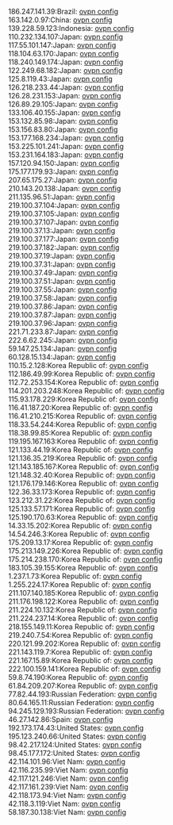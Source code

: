 186.247.141.39:Brazil: [ovpn config](vpn/186_247_141_39.ovpn)  
163.142.0.97:China: [ovpn config](vpn/163_142_0_97.ovpn)  
139.228.59.123:Indonesia: [ovpn config](vpn/139_228_59_123.ovpn)  
110.232.134.107:Japan: [ovpn config](vpn/110_232_134_107.ovpn)  
117.55.101.147:Japan: [ovpn config](vpn/117_55_101_147.ovpn)  
118.104.63.170:Japan: [ovpn config](vpn/118_104_63_170.ovpn)  
118.240.149.174:Japan: [ovpn config](vpn/118_240_149_174.ovpn)  
122.249.68.182:Japan: [ovpn config](vpn/122_249_68_182.ovpn)  
125.8.119.43:Japan: [ovpn config](vpn/125_8_119_43.ovpn)  
126.218.233.44:Japan: [ovpn config](vpn/126_218_233_44.ovpn)  
126.28.231.153:Japan: [ovpn config](vpn/126_28_231_153.ovpn)  
126.89.29.105:Japan: [ovpn config](vpn/126_89_29_105.ovpn)  
133.106.40.155:Japan: [ovpn config](vpn/133_106_40_155.ovpn)  
153.132.85.98:Japan: [ovpn config](vpn/153_132_85_98.ovpn)  
153.156.83.80:Japan: [ovpn config](vpn/153_156_83_80.ovpn)  
153.177.168.234:Japan: [ovpn config](vpn/153_177_168_234.ovpn)  
153.225.101.241:Japan: [ovpn config](vpn/153_225_101_241.ovpn)  
153.231.164.183:Japan: [ovpn config](vpn/153_231_164_183.ovpn)  
157.120.94.150:Japan: [ovpn config](vpn/157_120_94_150.ovpn)  
175.177.179.93:Japan: [ovpn config](vpn/175_177_179_93.ovpn)  
207.65.175.27:Japan: [ovpn config](vpn/207_65_175_27.ovpn)  
210.143.20.138:Japan: [ovpn config](vpn/210_143_20_138.ovpn)  
211.135.96.51:Japan: [ovpn config](vpn/211_135_96_51.ovpn)  
219.100.37.104:Japan: [ovpn config](vpn/219_100_37_104.ovpn)  
219.100.37.105:Japan: [ovpn config](vpn/219_100_37_105.ovpn)  
219.100.37.107:Japan: [ovpn config](vpn/219_100_37_107.ovpn)  
219.100.37.13:Japan: [ovpn config](vpn/219_100_37_13.ovpn)  
219.100.37.177:Japan: [ovpn config](vpn/219_100_37_177.ovpn)  
219.100.37.182:Japan: [ovpn config](vpn/219_100_37_182.ovpn)  
219.100.37.19:Japan: [ovpn config](vpn/219_100_37_19.ovpn)  
219.100.37.31:Japan: [ovpn config](vpn/219_100_37_31.ovpn)  
219.100.37.49:Japan: [ovpn config](vpn/219_100_37_49.ovpn)  
219.100.37.51:Japan: [ovpn config](vpn/219_100_37_51.ovpn)  
219.100.37.55:Japan: [ovpn config](vpn/219_100_37_55.ovpn)  
219.100.37.58:Japan: [ovpn config](vpn/219_100_37_58.ovpn)  
219.100.37.86:Japan: [ovpn config](vpn/219_100_37_86.ovpn)  
219.100.37.87:Japan: [ovpn config](vpn/219_100_37_87.ovpn)  
219.100.37.96:Japan: [ovpn config](vpn/219_100_37_96.ovpn)  
221.71.233.87:Japan: [ovpn config](vpn/221_71_233_87.ovpn)  
222.6.62.245:Japan: [ovpn config](vpn/222_6_62_245.ovpn)  
59.147.25.134:Japan: [ovpn config](vpn/59_147_25_134.ovpn)  
60.128.15.134:Japan: [ovpn config](vpn/60_128_15_134.ovpn)  
110.15.2.128:Korea Republic of: [ovpn config](vpn/110_15_2_128.ovpn)  
112.186.49.99:Korea Republic of: [ovpn config](vpn/112_186_49_99.ovpn)  
112.72.253.154:Korea Republic of: [ovpn config](vpn/112_72_253_154.ovpn)  
114.201.203.248:Korea Republic of: [ovpn config](vpn/114_201_203_248.ovpn)  
115.93.178.229:Korea Republic of: [ovpn config](vpn/115_93_178_229.ovpn)  
116.41.187.20:Korea Republic of: [ovpn config](vpn/116_41_187_20.ovpn)  
116.41.210.215:Korea Republic of: [ovpn config](vpn/116_41_210_215.ovpn)  
118.33.54.244:Korea Republic of: [ovpn config](vpn/118_33_54_244.ovpn)  
118.38.99.85:Korea Republic of: [ovpn config](vpn/118_38_99_85.ovpn)  
119.195.167.163:Korea Republic of: [ovpn config](vpn/119_195_167_163.ovpn)  
121.133.44.19:Korea Republic of: [ovpn config](vpn/121_133_44_19.ovpn)  
121.136.35.219:Korea Republic of: [ovpn config](vpn/121_136_35_219.ovpn)  
121.143.185.167:Korea Republic of: [ovpn config](vpn/121_143_185_167.ovpn)  
121.148.32.40:Korea Republic of: [ovpn config](vpn/121_148_32_40.ovpn)  
121.176.179.146:Korea Republic of: [ovpn config](vpn/121_176_179_146.ovpn)  
122.36.33.173:Korea Republic of: [ovpn config](vpn/122_36_33_173.ovpn)  
123.212.31.22:Korea Republic of: [ovpn config](vpn/123_212_31_22.ovpn)  
125.133.57.171:Korea Republic of: [ovpn config](vpn/125_133_57_171.ovpn)  
125.190.170.63:Korea Republic of: [ovpn config](vpn/125_190_170_63.ovpn)  
14.33.15.202:Korea Republic of: [ovpn config](vpn/14_33_15_202.ovpn)  
14.54.246.3:Korea Republic of: [ovpn config](vpn/14_54_246_3.ovpn)  
175.209.13.17:Korea Republic of: [ovpn config](vpn/175_209_13_17.ovpn)  
175.213.149.226:Korea Republic of: [ovpn config](vpn/175_213_149_226.ovpn)  
175.214.238.170:Korea Republic of: [ovpn config](vpn/175_214_238_170.ovpn)  
183.105.39.155:Korea Republic of: [ovpn config](vpn/183_105_39_155.ovpn)  
1.237.1.73:Korea Republic of: [ovpn config](vpn/1_237_1_73.ovpn)  
1.255.224.17:Korea Republic of: [ovpn config](vpn/1_255_224_17.ovpn)  
211.107.140.185:Korea Republic of: [ovpn config](vpn/211_107_140_185.ovpn)  
211.176.198.122:Korea Republic of: [ovpn config](vpn/211_176_198_122.ovpn)  
211.224.10.132:Korea Republic of: [ovpn config](vpn/211_224_10_132.ovpn)  
211.224.237.14:Korea Republic of: [ovpn config](vpn/211_224_237_14.ovpn)  
218.155.149.11:Korea Republic of: [ovpn config](vpn/218_155_149_11.ovpn)  
219.240.7.54:Korea Republic of: [ovpn config](vpn/219_240_7_54.ovpn)  
220.121.99.202:Korea Republic of: [ovpn config](vpn/220_121_99_202.ovpn)  
221.143.119.7:Korea Republic of: [ovpn config](vpn/221_143_119_7.ovpn)  
221.167.15.89:Korea Republic of: [ovpn config](vpn/221_167_15_89.ovpn)  
222.100.159.141:Korea Republic of: [ovpn config](vpn/222_100_159_141.ovpn)  
59.8.74.190:Korea Republic of: [ovpn config](vpn/59_8_74_190.ovpn)  
61.84.209.207:Korea Republic of: [ovpn config](vpn/61_84_209_207.ovpn)  
77.82.44.193:Russian Federation: [ovpn config](vpn/77_82_44_193.ovpn)  
80.64.165.11:Russian Federation: [ovpn config](vpn/80_64_165_11.ovpn)  
94.245.129.193:Russian Federation: [ovpn config](vpn/94_245_129_193.ovpn)  
46.27.142.86:Spain: [ovpn config](vpn/46_27_142_86.ovpn)  
192.173.174.43:United States: [ovpn config](vpn/192_173_174_43.ovpn)  
195.123.240.66:United States: [ovpn config](vpn/195_123_240_66.ovpn)  
98.42.217.124:United States: [ovpn config](vpn/98_42_217_124.ovpn)  
98.45.177.172:United States: [ovpn config](vpn/98_45_177_172.ovpn)  
42.114.101.96:Viet Nam: [ovpn config](vpn/42_114_101_96.ovpn)  
42.116.235.99:Viet Nam: [ovpn config](vpn/42_116_235_99.ovpn)  
42.117.121.246:Viet Nam: [ovpn config](vpn/42_117_121_246.ovpn)  
42.117.161.239:Viet Nam: [ovpn config](vpn/42_117_161_239.ovpn)  
42.118.173.94:Viet Nam: [ovpn config](vpn/42_118_173_94.ovpn)  
42.118.3.119:Viet Nam: [ovpn config](vpn/42_118_3_119.ovpn)  
58.187.30.138:Viet Nam: [ovpn config](vpn/58_187_30_138.ovpn)  

